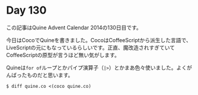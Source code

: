 # Day 130

この記事はQuine Advent Calendar 2014の130日目です。

今日はCocoでQuineを書きました。CocoはCoffeeScriptから派生した言語で、LiveScriptの元にもなっているらしいです。正直、魔改造されすぎていてCoffeeScriptの原型が言うほど無い気がします。

Quineは`for of`ループとかパイプ演算子（`|>`）とかまあ色々使いました。よくがんばったものだと思います。

```console
$ diff quine.co <(coco quine.co)
```
